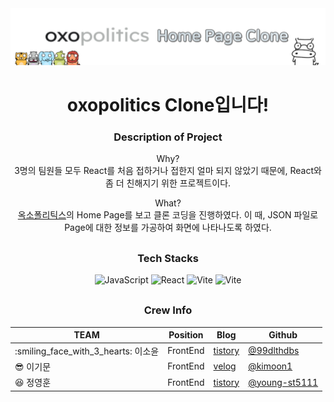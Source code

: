 <img src="./oxoClone_readme.png" alt="oxo clone title" />

<div align=center>

<h1>oxopolitics Clone입니다!</h1>

<div style="margin-bottom: 30px;">

<div style="margin-bottom: 30px;">

### Description of Project

Why? <br>
3명의 팀원들 모두 React를 처음 접하거나 접한지 얼마 되지 않았기 때문에, React와 좀 더 친해지기 위한 프로젝트이다.

What? <br>
<a href="https://www.oxopolitics.com/">옥소폴리틱스</a>의 Home Page를 보고 클론 코딩을 진행하였다. 이 때, JSON 파일로 Page에 대한 정보를 가공하여 화면에 나타나도록 하였다.

</div>

<div style="margin-bottom: 30px;">

</div>

### Tech Stacks

<!-- JavaScript -->
<img alt="JavaScript" src ="https://img.shields.io/badge/JavaScript-F7DF1E.svg?&style=for-the-badge&logo=JavaScript&logoColor=black"/>
<!-- React -->
<img alt="React" src ="https://img.shields.io/badge/React-61DAFB.svg?&style=for-the-badge&logo=React&logoColor=black"/>
<!-- Vite -->
<img alt="Vite" src ="https://img.shields.io/badge/Vite-646CFF.svg?&style=for-the-badge&logo=Vite&logoColor=white"/>
<!-- Styled Components -->
<img alt="Vite" src ="https://img.shields.io/badge/styledcomponents-DB7093.svg?&style=for-the-badge&logo=styledcomponents&logoColor=white"/>
</div>

<div>

### Crew Info

| TEAM                                | Position | Blog                                                      | Github                                                     |
| ----------------------------------- | -------- | --------------------------------------------------------- | ---------------------------------------------------------- |
| :smiling_face_with_3_hearts: 이소윤 | FrontEnd | <a href="https://programmerplum.tistory.com/">tistory</a> | <a href="https://github.com/99dlthdbs">@99dlthdbs</a>      |
| :sunglasses: 이기문                 | FrontEnd | <a href="https://velog.io/@kimoon212">velog</a>           | <a href="@kimoon1 ">@kimoon1</a>                           |
| :laughing: 정영훈                   | FrontEnd | <a href="https://youngst.tistory.com/7">tistory</a>       | <a href="https://github.com/young-st511">@young-st5111</a> |

</div>

</div>
